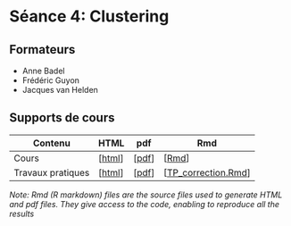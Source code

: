 # Séance 4: Clustering

## Formateurs

- Anne Badel
- Frédéric Guyon
- Jacques van Helden

## Supports de cours

| Contenu | HTML | pdf | Rmd |
|-----------------------------|------|-----|-----|
| Cours |  [[html](cours_clustering.html)] |  [[pdf](cours_clustering.pdf)] | [[Rmd](cours_clustering.Rmd)] |
| Travaux pratiques | [[html](TP_clustering.html)]  | [[pdf](TP_clustering.pdf)] | [[TP_correction.Rmd]()] |



*Note: Rmd (R markdown) files are the source files used to generate HTML and pdf files. They give access to the code, enabling to reproduce all the results*
